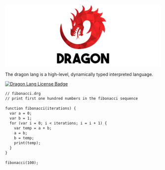 ![Dragon Lang Logo](./docs/logo.png)

The dragon lang is a high-level, dynamically typed interpreted language.

[![Dragon Lang License Badge](https://img.shields.io/badge/license-MIT-blue)](LICENSE)

```dragon
// fibonacci.drg
// print first one hundred numbers in the fibonacci sequence

function fibonacci(iterations) {
  var a = 0;
  var b = 1;
  for (var i = 0; i < iterations; i = i + 1) {
    var temp = a + b;
    a = b;
    b = temp;
    print(temp);
  }
}

fibonacci(100);
```
